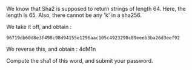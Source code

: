 We know that Sha2 is supposed to return strings of length 64. Here, the length is 65.
Also, there cannot be any 'k' in a sha256.

We take it off, and obtain :

```
96719db60d8e3f498c98d94155e1296aac105c4923290c89eeeb3ba26d3eef92
```

We reverse this, and obtain : 4dM1n

Compute the sha1 of this word, and submit your password.
